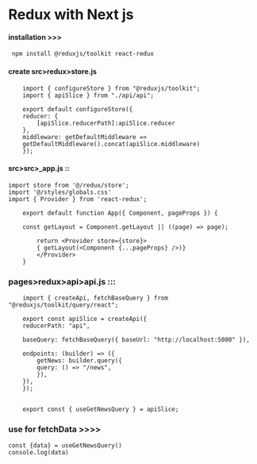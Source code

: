 # Redux with Next js

#### installation >>>

     npm install @reduxjs/toolkit react-redux

#### create src>redux>store.js

        import { configureStore } from "@reduxjs/toolkit";
        import { apiSlice } from "./api/api";

        export default configureStore({
        reducer: {
            [apiSlice.reducerPath]:apiSlice.reducer
        },
        middleware: getDefaultMiddleware =>
        getDefaultMiddleware().concat(apiSlice.middleware)
        });

#### src>src>\_app.js ::

    import store from '@/redux/store';
    import '@/styles/globals.css'
    import { Provider } from 'react-redux';

        export default function App({ Component, pageProps }) {

        const getLayout = Component.getLayout || ((page) => page);

            return <Provider store={store}>
            { getLayout(<Component {...pageProps} />)}
            </Provider>
        }

### pages>redux>api>api.js :::

        import { createApi, fetchBaseQuery } from "@reduxjs/toolkit/query/react";

        export const apiSlice = createApi({
        reducerPath: "api",

        baseQuery: fetchBaseQuery({ baseUrl: "http://localhost:5000" }),

        endpoints: (builder) => ({
            getNews: builder.query({
            query: () => "/news",
            }),
        }),
        });


        export const { useGetNewsQuery } = apiSlice;

### use for fetchData >>>>

    const {data} = useGetNewsQuery()
    console.log(data)
